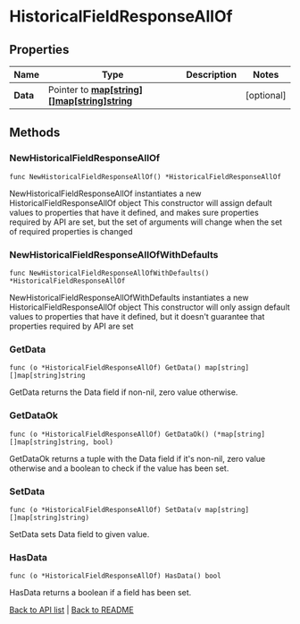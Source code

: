 # HistoricalFieldResponseAllOf

## Properties

Name | Type | Description | Notes
------------ | ------------- | ------------- | -------------
**Data** | Pointer to [**map[string][]map[string]string**](array.md) |  | [optional] 

## Methods

### NewHistoricalFieldResponseAllOf

`func NewHistoricalFieldResponseAllOf() *HistoricalFieldResponseAllOf`

NewHistoricalFieldResponseAllOf instantiates a new HistoricalFieldResponseAllOf object
This constructor will assign default values to properties that have it defined,
and makes sure properties required by API are set, but the set of arguments
will change when the set of required properties is changed

### NewHistoricalFieldResponseAllOfWithDefaults

`func NewHistoricalFieldResponseAllOfWithDefaults() *HistoricalFieldResponseAllOf`

NewHistoricalFieldResponseAllOfWithDefaults instantiates a new HistoricalFieldResponseAllOf object
This constructor will only assign default values to properties that have it defined,
but it doesn't guarantee that properties required by API are set

### GetData

`func (o *HistoricalFieldResponseAllOf) GetData() map[string][]map[string]string`

GetData returns the Data field if non-nil, zero value otherwise.

### GetDataOk

`func (o *HistoricalFieldResponseAllOf) GetDataOk() (*map[string][]map[string]string, bool)`

GetDataOk returns a tuple with the Data field if it's non-nil, zero value otherwise
and a boolean to check if the value has been set.

### SetData

`func (o *HistoricalFieldResponseAllOf) SetData(v map[string][]map[string]string)`

SetData sets Data field to given value.

### HasData

`func (o *HistoricalFieldResponseAllOf) HasData() bool`

HasData returns a boolean if a field has been set.


[Back to API list](../README.md#documentation-for-api-endpoints) | [Back to README](../README.md)
